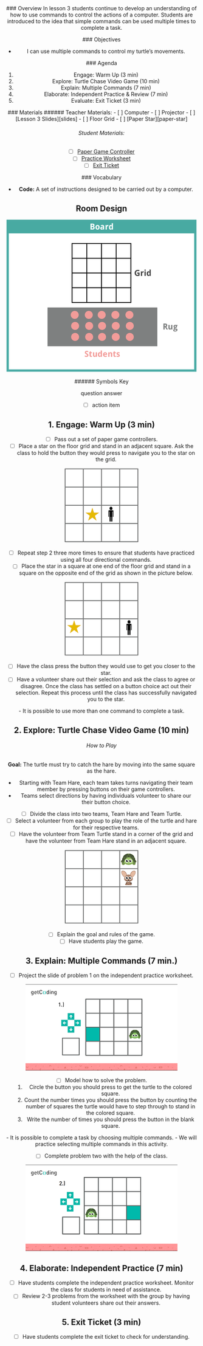 <header class='header' title='turtleMove Part II' subtitle='Lesson 3'/>


<notable>
<iconp src='/icons/activity.png'>### Overview</iconp>
In lesson 3 students continue to develop an understanding of how to use commands to control the actions of a computer. Students are introduced to the idea that simple commands can be used multiple times to complete a task.

<iconp src='/icons/objectives.png'>### Objectives</iconp>

- I can use multiple commands to control my turtle’s movements.

<iconp src='/icons/agenda.png'>### Agenda</iconp>

1. Engage: Warm Up (3 min)
1. Explore: Turtle Chase Video Game (10 min)
1. Explain: Multiple Commands (7 min)
1. Elaborate: Independent Practice & Review (7 min)
1. Evaluate: Exit Ticket (3 min)

<note>
<iconp src='/icons/materials.png'>### Materials</iconp>
###### Teacher Materials:
- [ ] Computer
- [ ] Projector
- [ ] [Lesson 3 Slides][slides]
- [ ] Floor Grid
- [ ] [Paper Star][paper-star]

###### Student Materials:

- [ ] [Paper Game Controller][game-controllers]
- [ ] [Practice Worksheet][ind-practice]
- [ ] [Exit Ticket][exit-ticket]

<iconp src='/icons/vocab.png'>### Vocabulary</iconp>

- **Code:** A set of instructions designed to be carried out by a computer.

</note>

<pagebreak/>

## Room Design

![room](./images/layout-rug-grid.png)

<note borderLeft='2px solid green' mt='2em'>
###### Symbols Key

<iconp ml='1.65em' type='question'>question</iconp>
<iconp ml='1.65em' type='answer'>answer</iconp>
- [ ] action item
</note>

<pagebreak/>


## 1. Engage: Warm Up (3 min)

- [ ] Pass out a set of paper game controllers.
- [ ] Place a star on the floor grid and stand in an adjacent square. Ask the class to hold the button they would press to navigate you to the star on the grid.

![grid-one](./images/grid-one.png)

- [ ] Repeat step 2 three more times to ensure that students have practiced using all four directional commands.
- [ ] Place the star in a square at one end of the floor grid and stand in a square on the opposite end of the grid as shown in the picture below.

![grid-two](./images/grid-two.png)

- [ ] Have the class press the button they would use to get you closer to the star.
- [ ] Have a volunteer share out their selection and ask the class to agree or disagree. Once the class has settled on a button choice act out their selection. Repeat this process until the class has successfully navigated you to the star.

<note type='key' title='Key Points'>
- It is possible to use more than one command to complete a task.
</note>


## 2. Explore: Turtle Chase Video Game (10 min)

###### How to Play
**Goal:** The turtle must try to catch the hare by moving into the same square as the hare.
- Starting with Team Hare, each team takes turns navigating their team member by pressing buttons on their game controllers.
- Teams select directions by having individuals volunteer to share our their button choice.

- [ ] Divide the class into two teams, Team Hare and Team Turtle.
- [ ] Select a volunteer from each group to play the role of the turtle and hare for their respective teams.
- [ ] Have the volunteer from Team Turtle stand in a corner of the grid and have the volunteer from Team Hare stand in an adjacent square.

![turtle-hare](./images/turtle-hare.png)

- [ ] Explain the goal and rules of the game.
- [ ] Have students play the game.

## 3. Explain: Multiple Commands (7 min.)

- [ ] Project the slide of problem 1 on the independent practice worksheet.

![slide-three](./images/slide-three.png)

- [ ] Model how to solve the problem.
   1. Circle the button you should press to get the turtle to the colored square.
   1. Count the number times you should press the button by counting the number of squares the turtle would have to step through to stand in the colored square.
   1. Write the number of times you should press the button in the blank square.

<note type='key' title='Key Points'>
- It is possible to complete a task by choosing multiple commands.
- We will practice selecting multiple commands in this activity.
</note>

- [ ] Complete problem two with the help of the class.

![slide-four](./images/slide-four.png)

## 4. Elaborate: Independent Practice (7 min)

- [ ] Have students complete the independent practice worksheet. Monitor the class for students in need of assistance.
- [ ] Review 2-3 problems from the worksheet with the group by having student volunteers share out their answers.

## 5. Exit Ticket (3 min)

- [ ] Have students complete the exit ticket to check for understanding.

</notable>

[slides]: https://drive.google.com/open?id=1sEgDN-IjoNcAdUqGP7Vlm5bqLMkpUa1Agt_x6rCLoTU
[paper-star]: https://drive.google.com/open?id=0B48_2vIyABioelNBOFh0VHhWaEE
[game-controllers]: https://drive.google.com/open?id=0B48_2vIyABioRVJkODVORy1FNEk
[ind-practice]: https://drive.google.com/open?id=0B48_2vIyABioRlNJQjhjMlJSUU0
[exit-ticket]: https://drive.google.com/open?id=0B48_2vIyABioU0FPUVlXaXBQcU0
